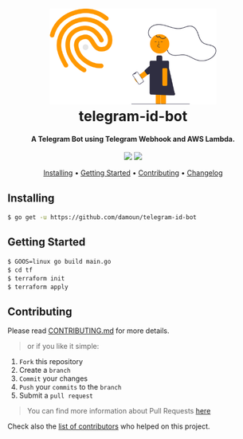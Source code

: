 <h1 align="center">
  <br><img src="project-logo.svg" height="192px">
  <br>
  telegram-id-bot
  <br>
</h1>

<h4 align="center">A Telegram Bot using Telegram Webhook and AWS Lambda.</h4>

<p align="center">
  <a href="LICENSE"><img src="https://img.shields.io/github/license/damoun/telegram-id-bot.svg"></a>
  <a href="https://github.com/damoun/telegram-id-bot/actions/workflows/build.yml">
      <img src="https://github.com/damoun/telegram-id-bot/actions/workflows/build.yml/badge.svg">
  </a>
</p>

<p align="center">
  <a href="#installing">Installing</a> •
  <a href="#getting-started">Getting Started</a> •
  <a href="#contributing">Contributing</a> •
  <a href="CHANGELOG.md">Changelog</a>
</p>

## Installing

```sh
$ go get -u https://github.com/damoun/telegram-id-bot
```

## Getting Started

```sh
$ GOOS=linux go build main.go
$ cd tf
$ terraform init
$ terraform apply
```

## Contributing

Please read [CONTRIBUTING.md](CONTRIBUTING.md) for more details.

> or if you like it simple:

1. `Fork` this repository
2. Create a `branch`
3. `Commit` your changes
4. `Push` your `commits` to the `branch`
5. Submit a `pull request`

> You can find more information about Pull Requests [here](https://help.github.com/categories/collaborating-on-projects-using-pull-requests/)

Check also the [list of contributors](AUTHOR.md#contributors) who helped on this project.